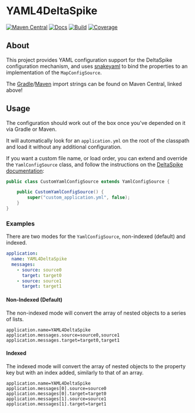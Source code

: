 # YAML4DeltaSpike

[![Maven Central](https://img.shields.io/maven-central/v/org.elypia.yaml4deltaspike/yaml4deltaspike)](https://central.sonatype.com/search?q=g%3Aorg.elypia.yaml4deltaspike&smo=true)
[![Docs](https://img.shields.io/badge/docs-yaml4deltaspike-blue.svg)](https://elypia.gitlab.io/yaml4deltaspike)
[![Build](https://gitlab.com/Elypia/yaml4deltaspike/badges/master/pipeline.svg)](https://gitlab.com/Elypia/yaml4deltaspike/commits/master)
[![Coverage](https://gitlab.com/Elypia/yaml4deltaspike/badges/master/coverage.svg)](https://gitlab.com/Elypia/yaml4deltaspike/commits/master)

## About

This project provides YAML configuration support for the DeltaSpike configuration mechanism, and uses [snakeyaml](https://bitbucket.org/snakeyaml/snakeyaml/) to bind the properties to an implementation of the `MapConfigSource`.

The [Gradle](https://gradle.org/)/[Maven](https://maven.apache.org/) import strings can be found on Maven Central, linked above!

## Usage

The configuration should work out of the box once you've depended on it via Gradle or Maven.

It will automatically look for an `application.yml` on the root of the classpath and load it without any additional configuration.

If you want a custom file name, or load order, you can extend and override the `YamlConfigSource` class, and follow the instructions on the [DeltaSpike documentation](https://deltaspike.apache.org/documentation/configuration.html#ProvidingconfigurationusingConfigSources ):

```java
public class CustomYamlConfigSource extends YamlConfigSource {

    public CustomYamlConfigSource() {
        super("custom_application.yml", false);
    }
}
```

### Examples

There are two modes for the `YamlConfigSource`, non-indexed (default) and indexed.

```yaml
application:
  name: YAML4DeltaSpike
  messages:
    - source: source0
      target: target0
    - source: source1
      target: target1
```

#### Non-Indexed (Default)

The non-indexed mode will convert the array of nested objects to a series of lists.

```properties
application.name=YAML4DeltaSpike
application.messages.source=source0,source1
application.messages.target=target0,target1
```

#### Indexed

The indexed mode will convert the array of nested objects to the property key
but with an index added, similarly to that of an array.

```properties
application.name=YAML4DeltaSpike
application.messages[0].source=source0
application.messages[0].target=target0
application.messages[1].source=source1
application.messages[1].target=target1
```
